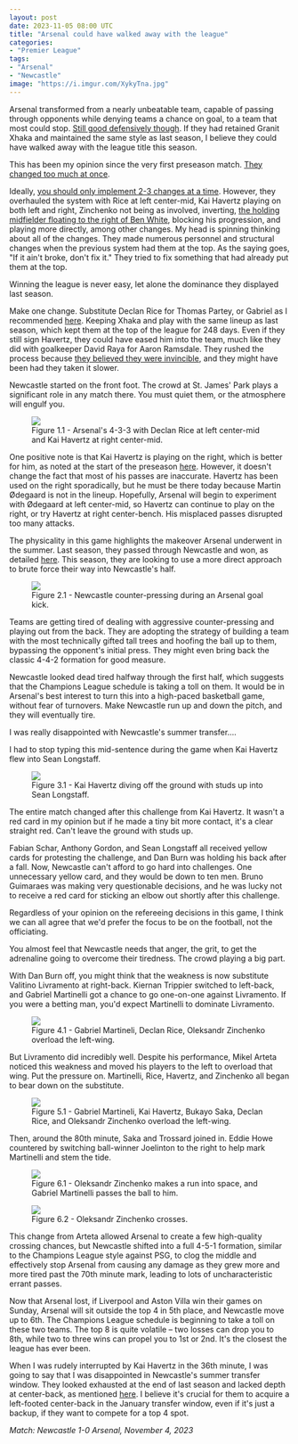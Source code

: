 ```yaml
---
layout: post
date: 2023-11-05 08:00 UTC
title: "Arsenal could have walked away with the league"
categories:
- "Premier League"
tags:
- "Arsenal"
- "Newcastle"
image: "https://i.imgur.com/XykyTna.jpg"
---
```


Arsenal transformed from a nearly unbeatable team, capable of passing through opponents while denying teams a chance on goal, to a team that most could stop. [Still good defensively though](https://tacticsjournal.com/2023/09/26/arsenal-thicket/). If they had retained Granit Xhaka and maintained the same style as last season, I believe they could have walked away with the league title this season. 

<!---more--->

This has been my opinion since the very first preseason match. [They changed too much at once](https://tacticsjournal.com/2023/07/24/arsenal-65m-question/).

Ideally, [you should only implement 2-3 changes at a time](https://tacticsjournal.com/2023/09/30/rhythm-size-of-squads-and-schedule/). However, they overhauled the system with Rice at left center-mid, Kai Havertz playing on both left and right, Zinchenko not being as involved, inverting, [the holding midfielder floating to the right of Ben White](https://tacticsjournal.com/2023/08/13/partey-tasked-with-disrupting-arsenal-ball-progression/), blocking his progression, and playing more directly, among other changes. My head is spinning thinking about all of the changes. They made numerous personnel and structural changes when the previous system had them at the top. As the saying goes, "If it ain't broke, don't fix it." They tried to fix something that had already put them at the top.

Winning the league is never easy, let alone the dominance they displayed last season.

Make one change. Substitute Declan Rice for Thomas Partey, or Gabriel as I recommended [here](https://tacticsjournal.com/2023/08/03/declan-rice-outside-of-jurrien-timber-for-arsenal/). Keeping Xhaka and play with the same lineup as last season, which kept them at the top of the league for 248 days. Even if they still sign Havertz, they could have eased him into the team, much like they did with goalkeeper David Raya for Aaron Ramsdale. They rushed the process because [they believed they were invincible](https://tacticsjournal.com/2023/07/09/reassembling-arsenal-invincibles/), and they might have been had they taken it slower.

Newcastle started on the front foot. The crowd at St. James' Park plays a significant role in any match there. You must quiet them, or the atmosphere will engulf you.

<figure>
    <img src="https://i.imgur.com/2J2nSNT.jpg">
    <figcaption>Figure 1.1 - Arsenal's 4-3-3 with Declan Rice at left center-mid and Kai Havertz at right center-mid.</figcaption>
</figure>

One positive note is that Kai Havertz is playing on the right, which is better for him, as noted at the start of the preseason [here](https://tacticsjournal.com/2023/07/14/arsenal-left-midfielder-experiment/). However, it doesn't change the fact that most of his passes are inaccurate. Havertz has been used on the right sporadically, but he must be there today because Martin Ødegaard is not in the lineup. Hopefully, Arsenal will begin to experiment with Ødegaard at left center-mid, so Havertz can continue to play on the right, or try Havertz at right center-bench. His misplaced passes disrupted too many attacks.

The physicality in this game highlights the makeover Arsenal underwent in the summer. Last season, they passed through Newcastle and won, as detailed [here](https://tacticsjournal.com/NASCAR/). This season, they are looking to use a more direct approach to brute force their way into Newcastle's half.

<figure>
    <img src="https://i.imgur.com/1d4PTUZ.jpg">
    <figcaption>Figure 2.1 - Newcastle counter-pressing during an Arsenal goal kick.</figcaption>
</figure>

Teams are getting tired of dealing with aggressive counter-pressing and playing out from the back. They are adopting the strategy of building a team with the most technically gifted tall trees and hoofing the ball up to them, bypassing the opponent's initial press. They might even bring back the classic 4-4-2 formation for good measure.

Newcastle looked dead tired halfway through the first half, which suggests that the Champions League schedule is taking a toll on them. It would be in Arsenal's best interest to turn this into a high-paced basketball game, without fear of turnovers. Make Newcastle run up and down the pitch, and they will eventually tire.

I was really disappointed with Newcastle's summer transfer....

I had to stop typing this mid-sentence during the game when Kai Havertz flew into Sean Longstaff.

<figure>
    <img src="https://i.imgur.com/XykyTna.jpg">
    <figcaption>Figure 3.1 - Kai Havertz diving off the ground with studs up into Sean Longstaff.</figcaption>
</figure>

The entire match changed after this challenge from Kai Havertz. It wasn't a red card in my opinion but if he made a tiny bit more contact, it's a clear straight red. Can't leave the ground with studs up. 

Fabian Schar, Anthony Gordon, and Sean Longstaff all received yellow cards for protesting the challenge, and Dan Burn was holding his back after a fall. Now, Newcastle can't afford to go hard into challenges. One unnecessary yellow card, and they would be down to ten men. Bruno Guimaraes was making very questionable decisions, and he was lucky not to receive a red card for sticking an elbow out shortly after this challenge. 

Regardless of your opinion on the refereeing decisions in this game, I think we can all agree that we'd prefer the focus to be on the football, not the officiating. 

You almost feel that Newcastle needs that anger, the grit, to get the adrenaline going to overcome their tiredness. The crowd playing a big part. 

With Dan Burn off, you might think that the weakness is now substitute Valitino Livramento at right-back. Kiernan Trippier switched to left-back, and Gabriel Martinelli got a chance to go one-on-one against Livramento. If you were a betting man, you'd expect Martinelli to dominate Livramento.

<figure>
    <img src="https://i.imgur.com/OxnhQEW.jpg">
    <figcaption>Figure 4.1 - Gabriel Martineli, Declan Rice, Oleksandr Zinchenko overload the left-wing.</figcaption>
</figure>

But Livramento did incredibly well. Despite his performance, Mikel Arteta noticed this weakness and moved his players to the left to overload that wing. Put the pressure on. Martinelli, Rice, Havertz, and Zinchenko all began to bear down on the substitute.

<figure>
    <img src="https://i.imgur.com/Y6xZRVl.jpg">
    <figcaption>Figure 5.1 - Gabriel Martineli, Kai Havertz, Bukayo Saka, Declan Rice, and Oleksandr Zinchenko overload the left-wing.</figcaption>
</figure>

Then, around the 80th minute, Saka and Trossard joined in. Eddie Howe countered by switching ball-winner Joelinton to the right to help mark Martinelli and stem the tide.

<figure>
    <img src="https://i.imgur.com/SfDW6VH.jpg">
    <figcaption>Figure 6.1 - Oleksandr Zinchenko makes a run into space, and Gabriel Martinelli passes the ball to him.</figcaption>
</figure>

<figure>
    <img src="https://i.imgur.com/AKDyHig.jpg">
    <figcaption>Figure 6.2 - Oleksandr Zinchenko crosses.</figcaption>
</figure>

This change from Arteta allowed Arsenal to create a few high-quality crossing chances, but Newcastle shifted into a full 4-5-1 formation, similar to the Champions League style against PSG, to clog the middle and effectively stop Arsenal from causing any damage as they grew more and more tired past the 70th minute mark, leading to lots of uncharacteristic errant passes.

Now that Arsenal lost, if Liverpool and Aston Villa win their games on Sunday, Arsenal will sit outside the top 4 in 5th place, and Newcastle move up to 6th. The Champions League schedule is beginning to take a toll on these two teams. The top 8 is quite volatile – two losses can drop you to 8th, while two to three wins can propel you to 1st or 2nd. It's the closest the league has ever been.

When I was rudely interrupted by Kai Havertz in the 36th minute, I was going to say that I was disappointed in Newcastle's summer transfer window. They looked exhausted at the end of last season and lacked depth at center-back, as mentioned [here](https://tacticsjournal.com/2023/08/16/18-23/). I believe it's crucial for them to acquire a left-footed center-back in the January transfer window, even if it's just a backup, if they want to compete for a top 4 spot.

*Match: Newcastle 1-0 Arsenal, November 4, 2023*
